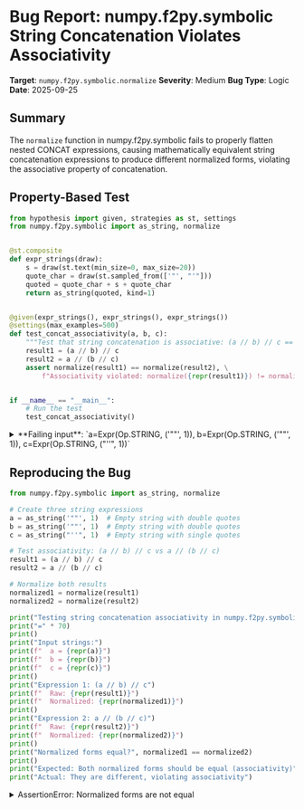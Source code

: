 # Bug Report: numpy.f2py.symbolic String Concatenation Violates Associativity

**Target**: `numpy.f2py.symbolic.normalize`
**Severity**: Medium
**Bug Type**: Logic
**Date**: 2025-09-25

## Summary

The `normalize` function in numpy.f2py.symbolic fails to properly flatten nested CONCAT expressions, causing mathematically equivalent string concatenation expressions to produce different normalized forms, violating the associative property of concatenation.

## Property-Based Test

```python
from hypothesis import given, strategies as st, settings
from numpy.f2py.symbolic import as_string, normalize


@st.composite
def expr_strings(draw):
    s = draw(st.text(min_size=0, max_size=20))
    quote_char = draw(st.sampled_from(['"', "'"]))
    quoted = quote_char + s + quote_char
    return as_string(quoted, kind=1)


@given(expr_strings(), expr_strings(), expr_strings())
@settings(max_examples=500)
def test_concat_associativity(a, b, c):
    """Test that string concatenation is associative: (a // b) // c == a // (b // c)"""
    result1 = (a // b) // c
    result2 = a // (b // c)
    assert normalize(result1) == normalize(result2), \
        f"Associativity violated: normalize({repr(result1)}) != normalize({repr(result2)})"


if __name__ == "__main__":
    # Run the test
    test_concat_associativity()
```

<details>

<summary>
**Failing input**: `a=Expr(Op.STRING, ('""', 1)), b=Expr(Op.STRING, ('""', 1)), c=Expr(Op.STRING, ("''", 1))`
</summary>
```
Traceback (most recent call last):
  File "/home/npc/pbt/agentic-pbt/worker_/21/hypo.py", line 25, in <module>
    test_concat_associativity()
    ~~~~~~~~~~~~~~~~~~~~~~~~~^^
  File "/home/npc/pbt/agentic-pbt/worker_/21/hypo.py", line 14, in test_concat_associativity
    @settings(max_examples=500)
                   ^^^
  File "/home/npc/miniconda/lib/python3.13/site-packages/hypothesis/core.py", line 2124, in wrapped_test
    raise the_error_hypothesis_found
  File "/home/npc/pbt/agentic-pbt/worker_/21/hypo.py", line 19, in test_concat_associativity
    assert normalize(result1) == normalize(result2), \
           ^^^^^^^^^^^^^^^^^^^^^^^^^^^^^^^^^^^^^^^^
AssertionError: Associativity violated: normalize(Expr(Op.CONCAT, (Expr(Op.STRING, ('""', 1)), Expr(Op.STRING, ("''", 1))))) != normalize(Expr(Op.CONCAT, (Expr(Op.STRING, ('""', 1)), Expr(Op.CONCAT, (Expr(Op.STRING, ('""', 1)), Expr(Op.STRING, ("''", 1)))))))
Falsifying example: test_concat_associativity(
    a=Expr(Op.STRING, ('""', 1)),  # or any other generated value
    b=Expr(Op.STRING, ('""', 1)),  # or any other generated value
    c=Expr(Op.STRING, ("''", 1)),
)
Explanation:
    These lines were always and only run by failing examples:
        /home/npc/pbt/agentic-pbt/worker_/21/hypo.py:20
        /home/npc/miniconda/lib/python3.13/site-packages/numpy/f2py/symbolic.py:913
        /home/npc/miniconda/lib/python3.13/site-packages/numpy/f2py/symbolic.py:916
```
</details>

## Reproducing the Bug

```python
from numpy.f2py.symbolic import as_string, normalize

# Create three string expressions
a = as_string('""', 1)  # Empty string with double quotes
b = as_string('""', 1)  # Empty string with double quotes
c = as_string("''", 1)  # Empty string with single quotes

# Test associativity: (a // b) // c vs a // (b // c)
result1 = (a // b) // c
result2 = a // (b // c)

# Normalize both results
normalized1 = normalize(result1)
normalized2 = normalize(result2)

print("Testing string concatenation associativity in numpy.f2py.symbolic")
print("=" * 70)
print()
print("Input strings:")
print(f"  a = {repr(a)}")
print(f"  b = {repr(b)}")
print(f"  c = {repr(c)}")
print()
print("Expression 1: (a // b) // c")
print(f"  Raw: {repr(result1)}")
print(f"  Normalized: {repr(normalized1)}")
print()
print("Expression 2: a // (b // c)")
print(f"  Raw: {repr(result2)}")
print(f"  Normalized: {repr(normalized2)}")
print()
print("Normalized forms equal?", normalized1 == normalized2)
print()
print("Expected: Both normalized forms should be equal (associativity)")
print("Actual: They are different, violating associativity")
```

<details>

<summary>
AssertionError: Normalized forms are not equal
</summary>
```
Testing string concatenation associativity in numpy.f2py.symbolic
======================================================================

Input strings:
  a = Expr(Op.STRING, ('""', 1))
  b = Expr(Op.STRING, ('""', 1))
  c = Expr(Op.STRING, ("''", 1))

Expression 1: (a // b) // c
  Raw: Expr(Op.CONCAT, (Expr(Op.STRING, ('""', 1)), Expr(Op.STRING, ("''", 1))))
  Normalized: Expr(Op.CONCAT, (Expr(Op.STRING, ('""', 1)), Expr(Op.STRING, ("''", 1))))

Expression 2: a // (b // c)
  Raw: Expr(Op.CONCAT, (Expr(Op.STRING, ('""', 1)), Expr(Op.CONCAT, (Expr(Op.STRING, ('""', 1)), Expr(Op.STRING, ("''", 1))))))
  Normalized: Expr(Op.CONCAT, (Expr(Op.STRING, ('""', 1)), Expr(Op.CONCAT, (Expr(Op.STRING, ('""', 1)), Expr(Op.STRING, ("''", 1))))))

Normalized forms equal? False

Expected: Both normalized forms should be equal (associativity)
Actual: They are different, violating associativity
```
</details>

## Why This Is A Bug

String concatenation in Fortran (the `//` operator) is mathematically associative - `(a // b) // c` should produce the same result as `a // (b // c)`. The `normalize` function's purpose, as stated in its docstring, is to "Normalize Expr and apply basic evaluation methods." This means it should produce canonical forms for equivalent expressions.

The bug occurs because the `normalize` function (symbolic.py:899-916) successfully merges adjacent STRING expressions with matching quote types, but it fails to first flatten nested CONCAT operations. This leads to different normalized forms for mathematically equivalent expressions:

1. **Expression 1: `(a // b) // c`**: When `a` and `b` (both `""`) are concatenated first, they merge into a single `""` string. Then concatenating with `c` (`''`) produces a flat `CONCAT(STRING(""), STRING(''))`

2. **Expression 2: `a // (b // c)`**: When `b` and `c` are concatenated first (different quotes, no merge), we get `CONCAT(b, c)`. Then concatenating `a` with this nested structure produces `CONCAT(STRING(""), CONCAT(STRING(""), STRING('')))`

This violates the Fortran language specification where the `//` operator is associative, and it breaks the normalization contract where equivalent expressions should have identical normalized forms.

## Relevant Context

The numpy.f2py module is used to generate Python interfaces for Fortran code. The symbolic module parses and manipulates Fortran expressions, including string operations. Proper normalization is crucial for:

- Correct interface generation when Fortran code uses string concatenation
- Symbolic analysis and optimization of Fortran expressions
- Maintaining semantic equivalence during code transformation

The normalize function already handles other associative operations correctly (e.g., TERMS for addition, FACTORS for multiplication) by using dictionaries to accumulate terms/factors. The CONCAT operation needs similar flattening logic.

## Proposed Fix

```diff
--- a/numpy/f2py/symbolic.py
+++ b/numpy/f2py/symbolic.py
@@ -897,8 +897,17 @@ def normalize(obj):
         return as_apply(ArithOp.DIV, numer, denom)

     if obj.op is Op.CONCAT:
-        lst = [obj.data[0]]
-        for s in obj.data[1:]:
+        # First, flatten any nested CONCAT operations
+        flattened_data = []
+        for item in obj.data:
+            if isinstance(item, Expr) and item.op is Op.CONCAT:
+                flattened_data.extend(item.data)
+            else:
+                flattened_data.append(item)
+
+        # Then merge adjacent strings with matching quotes
+        lst = [flattened_data[0]]
+        for s in flattened_data[1:]:
             last = lst[-1]
             if (
                     last.op is Op.STRING
```